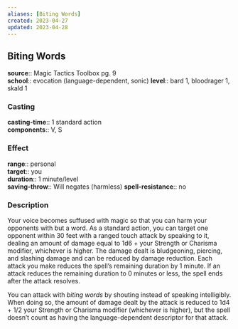 ```yaml
---
aliases: [Biting Words]
created: 2023-04-27
updated: 2023-04-28
---
```


## Biting Words

**source**:: Magic Tactics Toolbox pg. 9  
**school**:: evocation (language-dependent, sonic)
**level**:: bard 1, bloodrager 1, skald 1

### Casting

**casting-time**:: 1 standard action  
**components**:: V, S

### Effect

**range**:: personal  
**target**:: you  
**duration**:: 1 minute/level  
**saving-throw**:: Will negates (harmless)
**spell-resistance**:: no

### Description

Your voice becomes suffused with magic so that you can harm your opponents with but a word. As a standard action, you can target one opponent within 30 feet with a ranged touch attack by speaking to it, dealing an amount of damage equal to 1d6 + your Strength or Charisma modifier, whichever is higher. The damage dealt is bludgeoning, piercing, and slashing damage and can be reduced by damage reduction. Each attack you make reduces the spell’s remaining duration by 1 minute. If an attack reduces the remaining duration to 0 minutes or less, the spell ends after the attack resolves.  
  
You can attack with *biting words* by shouting instead of speaking intelligibly. When doing so, the amount of damage dealt by the attack is reduced to 1d4 + 1/2 your Strength or Charisma modifier (whichever is higher), but the spell doesn’t count as having the language-dependent descriptor for that attack.
